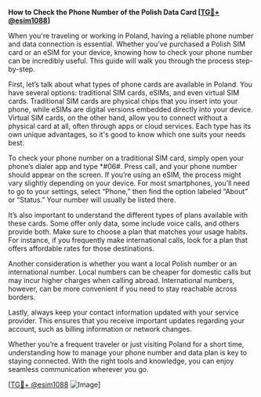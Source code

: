 **How to Check the Phone Number of the Polish Data Card [[TG💪+ @esim1088](https://t.me/s/esim1088)]**

When you're traveling or working in Poland, having a reliable phone number and data connection is essential. Whether you’ve purchased a Polish SIM card or an eSIM for your device, knowing how to check your phone number can be incredibly useful. This guide will walk you through the process step-by-step.

First, let’s talk about what types of phone cards are available in Poland. You have several options: traditional SIM cards, eSIMs, and even virtual SIM cards. Traditional SIM cards are physical chips that you insert into your phone, while eSIMs are digital versions embedded directly into your device. Virtual SIM cards, on the other hand, allow you to connect without a physical card at all, often through apps or cloud services. Each type has its own unique advantages, so it's good to know which one suits your needs best.

To check your phone number on a traditional SIM card, simply open your phone’s dialer app and type *#06#. Press call, and your phone number should appear on the screen. If you’re using an eSIM, the process might vary slightly depending on your device. For most smartphones, you’ll need to go to your settings, select “Phone,” then find the option labeled “About” or “Status.” Your number will usually be listed there.

It’s also important to understand the different types of plans available with these cards. Some offer only data, some include voice calls, and others provide both. Make sure to choose a plan that matches your usage habits. For instance, if you frequently make international calls, look for a plan that offers affordable rates for those destinations.

Another consideration is whether you want a local Polish number or an international number. Local numbers can be cheaper for domestic calls but may incur higher charges when calling abroad. International numbers, however, can be more convenient if you need to stay reachable across borders.

Lastly, always keep your contact information updated with your service provider. This ensures that you receive important updates regarding your account, such as billing information or network changes.

Whether you’re a frequent traveler or just visiting Poland for a short time, understanding how to manage your phone number and data plan is key to staying connected. With the right tools and knowledge, you can enjoy seamless communication wherever you go.

[[TG💪+ @esim1088](https://t.me/s/esim1088) ![Image](https://i.postimg.cc/Y0z9fWf4/image.png)]
